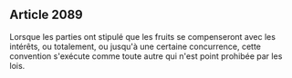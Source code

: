 Article 2089
----
Lorsque les parties ont stipulé que les fruits se compenseront avec les
intérêts, ou totalement, ou jusqu'à une certaine concurrence, cette convention
s'exécute comme toute autre qui n'est point prohibée par les lois.
